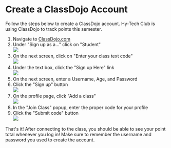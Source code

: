 # Create a ClassDojo Account
Follow the steps below to create a ClassDojo account. Hy-Tech Club is using ClassDojo to track points this semester.

1. Navigate to [ClassDojo.com](https://classdojo.com)
1. Under "Sign up as a..." click on "Student"  
  ![](https://i.imgur.com/RDRFATu.png)
1. On the next screen, click on "Enter your class text code"  
  ![](https://i.imgur.com/KFY71T3.png)
1. Under the text box, click the "Sign up Here" link  
  ![](https://i.imgur.com/tYzjZei.png)
1. On the next screen, enter a Username, Age, and Password  
1. Click the "Sign up" button  
  ![](https://i.imgur.com/3z849g9.png)
1. On the profile page, click "Add a class"  
  ![](https://i.imgur.com/wPpB1Xt.png)
1. In the "Join Class" popup, enter the proper code for your profile
1. Click the "Submit code" button  
  ![](https://i.imgur.com/YKLtBlM.png)
  
That's it! After connecting to the class, you should be able to see your point total whenever you log in! Make sure to remember the username and password you used to create the account.
